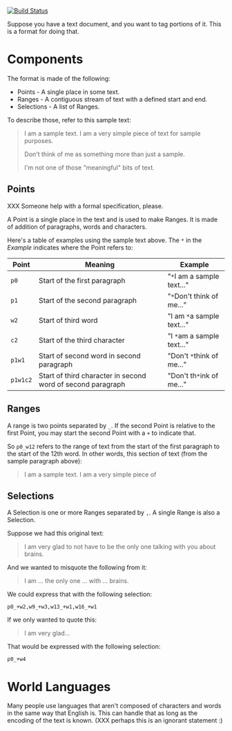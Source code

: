 [![Build Status](https://secure.travis-ci.org/iffy/tcite.png?branch=master)](http://travis-ci.org/iffy/tcite)

Suppose you have a text document, and you want to tag portions of it.  This is a format for doing that.

# Components

The format is made of the following:

- Points - A single place in some text.
- Ranges - A contiguous stream of text with a defined start and end.
- Selections - A list of Ranges.

To describe those, refer to this sample text:

> I am a sample text.  I am a very simple piece of text for sample purposes.
>
> Don't think of me as something more than just a sample.
>
> I'm not one of those "meaningful" bits of text.


## Points

XXX Someone help with a formal specification, please.

A Point is a single place in the text and is used to make Ranges.  It is made of addition of paragraphs, words and characters.

Here's a table of examples using the sample text above.  The `*` in the *Example* indicates where the Point refers to:

| Point        | Meaning                                                         | Example |
|--------------|-----------------------------------------------------------------|---------|
| `p0`         | Start of the first paragraph                                    | "`*`I am a sample text..." |
| `p1`         | Start of the second paragraph                                   | "`*`Don't think of me..." |
| `w2`         | Start of third word                                             | "I am `*`a sample text..." |
| `c2`         | Start of the third character                                    | "I `*`am a sample text..." |
| `p1w1`       | Start of second word in second paragraph                        | "Don't `*`think of me..." |
| `p1w1c2`     | Start of third character in second word of second paragraph     | "Don't th`*`ink of me..." |


## Ranges

A range is two points separated by `_`.  If the second Point is relative to the first Point, you may start the second Point with a `+` to indicate that.

So `p0_w12` refers to the range of text from the start of the first paragraph to the start of the 12th word.  In other words, this section of text (from the sample paragraph above):

> I am a sample text.  I am a very simple piece of 

## Selections

A Selection is one or more Ranges separated by `,`.  A single Range is also a Selection.

Suppose we had this original text:

> I am very glad to not have to be the only one talking with you about brains.

And we wanted to misquote the following from it:

> I am ... the only one ... with ... brains.

We could express that with the following selection:

`p0_+w2,w9_+w3,w13_+w1,w16_+w1`

If we only wanted to quote this:

> I am very glad...

That would be expressed with the following selection:

`p0_+w4`


# World Languages

Many people use languages that aren't composed of characters and words in the same way that English is.  This can handle that as long as the encoding of the text is known.  (XXX perhaps this is an ignorant statement :)